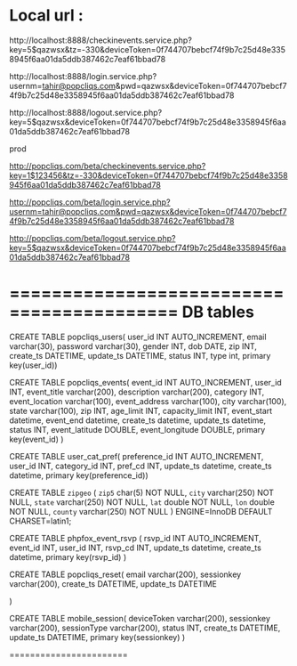 Local url : 
===================================
http://localhost:8888/checkinevents.service.php?key=5$qazwsx&tz=-330&deviceToken=0f744707bebcf74f9b7c25d48e3358945f6aa01da5ddb387462c7eaf61bbad78


http://localhost:8888/login.service.php?usernm=tahir@popcliqs.com&pwd=qazwsx&deviceToken=0f744707bebcf74f9b7c25d48e3358945f6aa01da5ddb387462c7eaf61bbad78

http://localhost:8888/logout.service.php?key=5$qazwsx&deviceToken=0f744707bebcf74f9b7c25d48e3358945f6aa01da5ddb387462c7eaf61bbad78


prod

http://popcliqs.com/beta/checkinevents.service.php?key=1$123456&tz=-330&deviceToken=0f744707bebcf74f9b7c25d48e3358945f6aa01da5ddb387462c7eaf61bbad78


http://popcliqs.com/beta/login.service.php?usernm=tahir@popcliqs.com&pwd=qazwsx&deviceToken=0f744707bebcf74f9b7c25d48e3358945f6aa01da5ddb387462c7eaf61bbad78

http://popcliqs.com/beta/logout.service.php?key=5$qazwsx&deviceToken=0f744707bebcf74f9b7c25d48e3358945f6aa01da5ddb387462c7eaf61bbad78


==========================================
DB tables
=======================

CREATE TABLE popcliqs_users(
	user_id INT AUTO_INCREMENT,
	email varchar(30),
	password varchar(30),
	gender INT,
	dob DATE,
	zip INT,
	create_ts DATETIME,
	update_ts DATETIME,
	status INT,
	type int,
	primary key(user_id))

CREATE TABLE popcliqs_events(
	event_id INT AUTO_INCREMENT,
	user_id INT,
	event_title varchar(200),
	description varchar(200),
	category INT,
	event_location varchar(100),
	event_address varchar(100),
	city varchar(100),
	state varchar(100),
	zip INT,
	age_limit INT,
	capacity_limit INT,
	event_start datetime,
	event_end datetime,
	create_ts datetime,
	update_ts datetime,
	status INT,
	event_latitude DOUBLE,
	event_longitude DOUBLE,
	primary key(event_id)
)

CREATE TABLE user_cat_pref(
	preference_id INT AUTO_INCREMENT,
	user_id INT,
	category_id INT,
	pref_cd INT,
	update_ts datetime,
	create_ts datetime,
	primary key(preference_id))


CREATE TABLE  `zipgeo` (
  `zip5` char(5) NOT NULL,
  `city` varchar(250) NOT NULL,
  `state` varchar(250) NOT NULL,
  `lat` double NOT NULL,
  `lon` double NOT NULL,
  `county` varchar(250) NOT NULL
) ENGINE=InnoDB DEFAULT CHARSET=latin1;


CREATE TABLE  phpfox_event_rsvp (
	rsvp_id INT AUTO_INCREMENT,
	event_id INT,
	user_id INT,
	rsvp_cd INT,
	update_ts datetime,
	create_ts datetime,
	primary key(rsvp_id)
)

CREATE TABLE popcliqs_reset(
	email  varchar(200),
	sessionkey varchar(200),
	create_ts DATETIME,
	update_ts DATETIME
	
)



CREATE TABLE mobile_session(
	deviceToken  varchar(200),
	sessionkey   varchar(200),
	sessionType  varchar(200),
	status       INT,
	create_ts    DATETIME,
	update_ts    DATETIME,
	primary key(sessionkey)
)

=======================